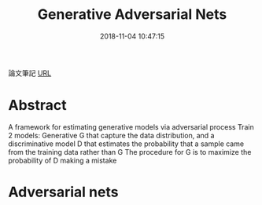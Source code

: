 ﻿---
title: Generative Adversarial Nets
tags:
  - GAN
categories:
  - Machine Learning
mathjax: true
date: 2018-11-04 10:47:15
---


論文筆記
[URL](https://arxiv.org/pdf/1406.2661.pdf)
<!--more-->

# Abstract
A framework for estimating generative models via adversarial process
Train 2 models: Generative G that capture the data distribution, and a discriminative model D that estimates the probability that a sample came from the training data rather than G
The procedure for G is to maximize the probability of D making a mistake

# Adversarial nets